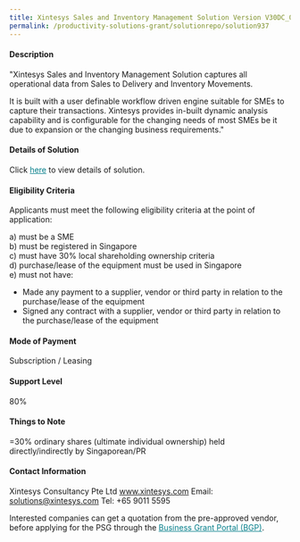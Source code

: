 ```yaml
---
title: Xintesys Sales and Inventory Management Solution Version V30DC_01-001 - Basic Pack (10 Users)
permalink: /productivity-solutions-grant/solutionrepo/solution937
---
```


#### Description

"Xintesys Sales and Inventory Management Solution captures all operational data from Sales to Delivery and Inventory Movements. 

It is built with a user definable workflow driven engine suitable for SMEs to capture their transactions. Xintesys provides in-built dynamic analysis capability and is configurable for the changing needs of most SMEs be it due to expansion or the changing business requirements."


#### Details of Solution

Click <a href='https://govassist.gobusiness.gov.sg/images/psg/Xintesys_Consultanc_20200109_Annex_3_20200625143843_Part_2.pdf' style='color:#037e8a'>here</a> to view details of solution.

#### Eligibility Criteria

Applicants must meet the following eligibility criteria at the point of application:

a) must be a SME <br>
b) must be registered in Singapore <br>
c) must have 30% local shareholding ownership criteria <br>
d) purchase/lease of the equipment must be used in Singapore <br>
e) must not have:
- Made any payment to a supplier, vendor or third party in relation to the purchase/lease of the equipment
- Signed any contract with a supplier, vendor or third party in relation to the purchase/lease of the equipment

#### Mode of Payment
Subscription / Leasing

#### Support Level
80%

#### Things to Note
=30% ordinary shares (ultimate individual ownership) held directly/indirectly by Singaporean/PR

#### Contact Information
Xintesys Consultancy Pte Ltd
www.xintesys.com
Email: solutions@xintesys.com
Tel: +65 9011 5595

Interested companies can get a quotation from the pre-approved vendor, before applying for the PSG through the <a target='_blank' style='color:#037e8a' href='https://www.businessgrants.gov.sg/'>Business Grant Portal (BGP)</a>.
